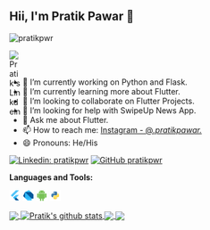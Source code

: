 ## Hii, I'm Pratik Pawar 👋

<p align="left"> <img src="https://komarev.com/ghpvc/?username=pratikpwr&label=Views&color=blue&style=plastic" alt="pratikpwr" /> </p>


<a href="https://linkedin.com/in/pratikpwr">
  <img align="left" alt="Pratik's Linkdein" width="22px" src="https://cdn.jsdelivr.net/npm/simple-icons@v3/icons/linkedin.svg" />
</a>

<br/>
<br/>




- 🔭 I’m currently working on Python and Flask.
- 🌱 I’m currently learning more about Flutter.
- 👯 I’m looking to collaborate on Flutter Projects.
- 🤔 I’m looking for help with SwipeUp News App.
- 💬 Ask me about Flutter.
- 📫 How to reach me: [Instagram - @_.pratikpawar._](https://instagram.com/_.pratikpawar._/)
- 😄 Pronouns: He/His

[![Linkedin: pratikpwr](https://img.shields.io/badge/-pratikpwr-blue?style=flat-square&logo=Linkedin&logoColor=white&link=https://www.linkedin.com/in/pratikpwr/)](https://www.linkedin.com/in/pratikpwr/)
[![GitHub pratikpwr](https://img.shields.io/github/followers/pratikpwr?label=follow&style=social)](https://github.com/pratikpwr)


**Languages and Tools:**  

<code><img height="20" src="https://raw.githubusercontent.com/github/explore/80688e429a7d4ef2fca1e82350fe8e3517d3494d/topics/flutter/flutter.png"></code>
<code><img height="20" src="https://raw.githubusercontent.com/github/explore/80688e429a7d4ef2fca1e82350fe8e3517d3494d/topics/dart/dart.png"></code>
<code><img height="20" src="https://raw.githubusercontent.com/github/explore/80688e429a7d4ef2fca1e82350fe8e3517d3494d/topics/android/android.png"></code>
<code><img height="20" src="https://raw.githubusercontent.com/github/explore/80688e429a7d4ef2fca1e82350fe8e3517d3494d/topics/python/python.png"></code>

<a href="https://github.com/pratikpwr">
  <img align="center" src="https://github-readme-stats.vercel.app/api/top-langs/?username=pratikpwr&theme=dark&hide_langs_below=1" />
</a>
<a href="https://github.com/pratikpwr">
 <img align="center" src="https://github-readme-stats.vercel.app/api?username=pratikpwr&show_icons=true&theme=dark&line_height=27" alt="Pratik's github stats"/>
</a>
<a href="https://github.com/pratikpwr/SwipeUp-News">
  <img align="center" src="https://github-readme-stats.vercel.app/api/pin/?username=pratikpwr&repo=SwipeUp-News&theme=dark" />

</a>
<a href="https://github.com/pratikpwr/All-Kart">
 <img align="center" src="https://github-readme-stats.vercel.app/api/pin/?username=pratikpwr&repo=All-Kart&theme=dark" />
</a>

<div align="center">


</div>

